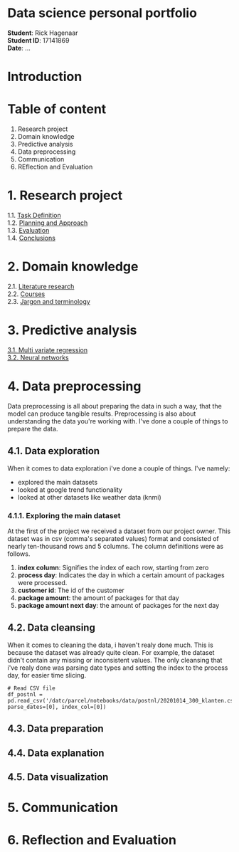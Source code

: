 <h1>Data science personal portfolio</h1>

**Student**: Rick Hagenaar<br/>
**Student ID**: 17141869<br/>
**Date**: ...<br/>

<h1>Introduction</h1>

<h1>Table of content</h1>

1. Research project
2. Domain knowledge
3. Predictive analysis
4. Data preprocessing
5. Communication
6. REflection and Evaluation


<h1>1. Research project</h1>



1.1. [Task Definition](https://github.com/Rikku77/datascience/blob/master/portfolio/research_project/task_definition.md)</br>
1.2. [Planning and Approach](https://github.com/Rikku77/datascience/blob/master/portfolio/research_project/planning.md)</br>
1.3. [Evaluation](https://github.com/Rikku77/datascience/blob/master/portfolio/research_project/evaluation.md)</br>
1.4. [Conclusions](https://github.com/Rikku77/datascience/blob/master/portfolio/research_project/conclusions.md)</br>

<h1>2. Domain knowledge</h1>

2.1. [Literature research](https://github.com/Rikku77/datascience/blob/master/portfolio/domain_knowledge/literature_research.md)</br>
2.2. [Courses](https://github.com/Rikku77/datascience/blob/master/portfolio/domain_knowledge/courses.md)</br>
2.3. [Jargon and terminology](https://github.com/Rikku77/datascience/blob/master/portfolio/domain_knowledge/jargon_and_terminology.md)</br>

<h1>3. Predictive analysis</h1>



[3.1. Multi variate regression](https://github.com/Rikku77/datascience/blob/master/portfolio/predictive_analysis/multivariate_lineair_regression.md)</br>
[3.2. Neural networks](https://github.com/Rikku77/datascience/blob/master/portfolio/predictive_analysis/neural_networks.md)</br>

<h1>4. Data preprocessing</h1>

Data preprocessing is all about preparing the data in such a way, that the model can produce tangible results. Preprocessing is also about understanding the data you're working with. I've done a couple of things to prepare the data.

<h2>4.1. Data exploration</h2>

When it comes to data exploration i've done a couple of things. I've namely:

- explored the main datasets
- looked at google trend functionality
- looked at other datasets like weather data (knmi)

<h3>4.1.1. Exploring the main dataset</h3>
At the first of the project we received a dataset from our project owner. This dataset was in csv (comma's separated values) format and consisted of nearly ten-thousand rows and 5 columns. The column definitions were as follows.

1. **index column**: Signifies the index of each row, starting from zero
2. **process day**: Indicates the day in which a certain amount of packages were processed.
3. **customer id**: The id of the customer
4. **package amount**: the amount of packages for that day
5. **package amount next day**: the amount of packages for the next day
  
<h2>4.2. Data cleansing</h2>

When it comes to cleaning the data, i haven't realy done much. This is because the dataset was already quite clean. For example, the dataset didn't contain any missing or inconsistent values. The only cleansing that i've realy done was parsing date types and setting the index to the process day, for easier time slicing.

```
# Read CSV file
df_postnl = pd.read_csv('/datc/parcel/notebooks/data/postnl/20201014_300_klanten.csv', parse_dates=[0], index_col=[0])
```

<h2>4.3. Data preparation</h2>



<h2>4.4. Data explanation</h2>



<h2>4.5. Data visualization</h2>



<h1>5. Communication</h1>



<h1>6. Reflection and Evaluation</h1>

